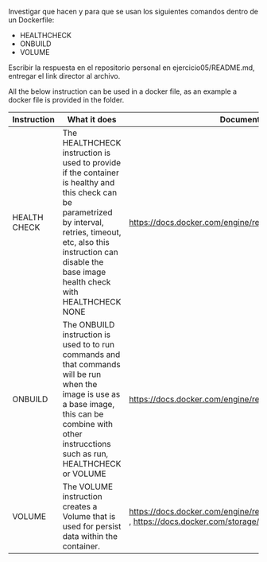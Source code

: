 Investigar que hacen y para que se usan los siguientes comandos dentro de un Dockerfile:

* HEALTHCHECK
* ONBUILD
* VOLUME

Escribir la respuesta en el repositorio personal en ejercicio05/README.md, entregar el link director al archivo.


All the below instruction can be used in a docker file, as an example a docker file is provided in the folder.

| Instruction     | What it does    | Documentation |
|-----------------|-----------------|-----------|
| HEALTH CHECK | The HEALTHCHECK instruction is used to provide if the container is healthy and this check can be parametrized by interval, retries, timeout, etc, also this instruction can disable the base image health check with    HEALTHCHECK NONE   | https://docs.docker.com/engine/reference/builder/#healthcheck  |
| ONBUILD     | The ONBUILD instruction is used to to run commands and that commands will be run when the image is use as a base image, this can be combine with other instrucctions such as run, HEALTHCHECK or VOLUME     | https://docs.docker.com/engine/reference/builder/#onbuild  |
| VOLUME      | The VOLUME instruction creates a Volume that is used for persist data within the container.   | [https://docs.docker.com/engine/reference/builder/#healthcheck ](https://docs.docker.com/engine/reference/builder/#volume), https://docs.docker.com/storage/volumes/ |
